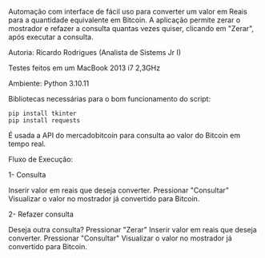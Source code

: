 Automação com interface de fácil uso para converter um valor em Reais para a quantidade equivalente em Bitcoin. 
A aplicação permite zerar o mostrador e refazer a consulta quantas vezes quiser, clicando em "Zerar", após executar a consulta. 

Autoria: Ricardo Rodrigues (Analista de Sistems Jr I)

Testes feitos em um MacBook 2013 i7 2,3GHz

Ambiente: Python 3.10.11

Bibliotecas necessárias para o bom funcionamento do script: 

    pip install tkinter
    pip install requests

É usada a API do mercadobitcoin para consulta ao valor do Bitcoin em tempo real.

Fluxo de Execução: 

1- Consulta

Inserir valor em reais que deseja converter.
    Pressionar "Consultar" 
        Visualizar o valor no mostrador já convertido para Bitcoin. 

2- Refazer consulta             

Deseja outra consulta? 
    Pressionar "Zerar" 
        Inserir valor em reais que deseja converter.
            Pressionar "Consultar"
                Visualizar o valor no mostrador já convertido para Bitcoin. 
